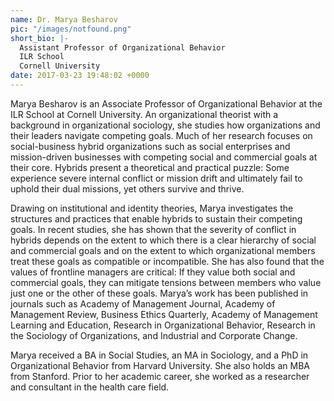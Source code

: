 ```yaml
---
name: Dr. Marya Besharov
pic: "/images/notfound.png"
short_bio: |-
  Assistant Professor of Organizational Behavior
  ILR School
  Cornell University
date: 2017-03-23 19:48:02 +0000
---
```

Marya Besharov is an Associate Professor of Organizational Behavior at the ILR School at Cornell University. An organizational theorist with a background in organizational sociology, she studies how organizations and their leaders navigate competing goals. Much of her research focuses on social-business hybrid organizations such as social enterprises and mission-driven businesses with competing social and commercial goals at their core. Hybrids present a theoretical and practical puzzle: Some experience severe internal conflict or mission drift and ultimately fail to uphold their dual missions, yet others survive and thrive.

Drawing on institutional and identity theories, Marya investigates the structures and practices that enable hybrids to sustain their competing goals. In recent studies, she has shown that the severity of conflict in hybrids depends on the extent to which there is a clear hierarchy of social and commercial goals and on the extent to which organizational members treat these goals as compatible or incompatible. She has also found that the values of frontline managers are critical: If they value both social and commercial goals, they can mitigate tensions between members who value just one or the other of these goals. Marya’s work has been published in journals such as Academy of Management Journal, Academy of Management Review, Business Ethics Quarterly, Academy of Management Learning and Education, Research in Organizational Behavior, Research in the Sociology of Organizations, and Industrial and Corporate Change.

Marya received a BA in Social Studies, an MA in Sociology, and a PhD in Organizational Behavior from Harvard University. She also holds an MBA from Stanford. Prior to her academic career, she worked as a researcher and consultant in the health care field.

